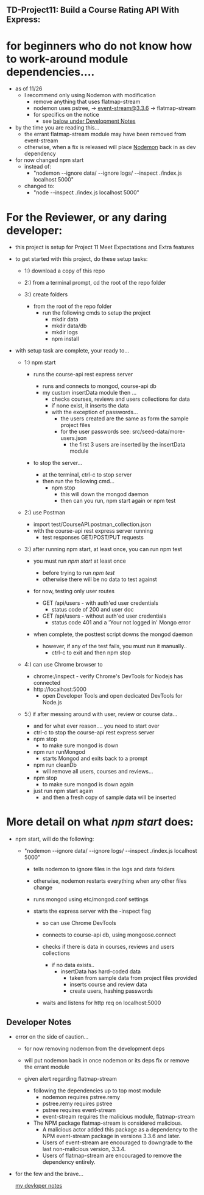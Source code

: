 ## TD-Project11: Build a Course Rating API With Express:

# for beginners who do not know how to work-around module dependencies....
  - as of 11/26
    - I recommend only using Nodemon with modification
      - remove anything that uses flatmap-stream
      - nodemon uses pstree, ->  event-stream@3.3.6 -> flatmap-stream
      - for specifics on the notice
        - see [below under Development Notes](#develoer-notes)
  - by the time you are reading this...
    - the errant flatmap-stream module may have been removed from event-stream
    - otherwise, when a fix is released will place [Nodemon](https://www.npmjs.com/package/nodemon) back in as dev dependency
  - for now changed npm start
    - instead of:
      - "nodemon --ignore data/ --ignore logs/ --inspect ./index.js localhost 5000"
    - changed to:
      - "node --inspect ./index.js localhost 5000"

# For the Reviewer, or any daring developer:

- this project is setup for Project 11 Meet Expectations and Extra features

- to get started with this project, do these setup tasks:

  - 1:) download a copy of this repo

  - 2:) from a terminal prompt, cd the root of the repo folder

  - 3:) create folders
      - from the root of the repo folder
        - run the following cmds to setup the project
          - mkdir data
          - mkdir data/db
          - mkdir logs
          - npm install

- with setup task are complete, your ready to...

  - 1:) npm start
      - runs the course-api rest express server
        - runs and connects to mongod, course-api db
        - my custom insertData module then ...
          - checks courses, reviews and users collections for data
          - if none exist, it inserts the data
          - with the exception of passwords...
            - the users created are the same as form the sample project files
            - for the user passwords see: src/seed-data/more-users.json
              - the first 3 users are inserted by the insertData module

     - to stop the server...
        - at the terminal, ctrl-c to stop server
        - then run the following cmd...
          - npm stop
            - this will down the mongod daemon
            - then can you run, npm start again or npm test

  - 2:) use Postman
      - import test/CourseAPI.postman_collection.json
      - with the course-api rest express server running
        - test responses GET/POST/PUT requests

  - 3:) after running npm start, at least once, you can run npm test

      - you must run *npm start* at least once
        - before trying to run *npm test*
        - otherwise there will be no data to test against

      - for now, testing only user routes
        - GET /api/users - with auth'ed user credentials
          - status code of 200 and user doc
        - GET /api/users - without auth'ed user credentials
          - status code 401 and a 'Your not logged in' Mongo error

      - when complete, the posttest script downs the mongod daemon
         - however, if any of the test fails, you must run it manually..
           - ctrl-c to exit and then npm stop

  - 4:) can use Chrome browser to
      -  chrome:/inspect
        - verify Chrome's DevTools for Nodejs has connected
      - http://localhost:5000
        - open Developer Tools and open dedicated DevTools for Node.js

  - 5:) if after messing around with user, review or course data...
      - and for what ever reason.... you need to start over
      - ctrl-c to stop the course-api rest express server
      - npm stop
        - to make sure mongod is down
      - npm run runMongod
        - starts Mongod and exits back to a prompt
      - npm run cleanDb
        - will remove all users, courses and reviews...
      - npm stop
        - to make sure mongod is down again
      - just run npm start again
        - and then a fresh copy of sample data will be inserted

# More detail on what *npm start* does:

- npm start, will do the following:

  - "nodemon --ignore data/ --ignore logs/ --inspect ./index.js localhost 5000"

    - tells nodemon to ignore files in the logs and data folders

    - otherwise, nodemon restarts everything when any other files change

    - runs mongod using etc/mongod.conf settings

    - starts the express server with the -inspect flag

      - so can use Chrome DevTools

      - connects to course-api db, using mongoose.connect

      - checks if there is data in courses, reviews and users collections
        - if no data exists..
          - insertData has hard-coded data
              - taken from sample data from project files provided
              - inserts course and review data
              - create users, hashing passwords

      - waits and listens for http req on localhost:5000

## Developer Notes

- error on the side of caution...
  - for now removing nodemon from the development deps
  - will put nodemon back in once nodemon or its deps fix or remove the errant module

  - given alert regarding flatmap-stream
    - following the dependencies up to top most module
      - nodemon requires pstree.remy  
      - pstree.remy requires pstree
      - pstree requires event-stream
      - event-stream requires the malicious module, flatmap-stream
    - The NPM package flatmap-stream is considered malicious.
      - A malicious actor added this package as a dependency to the NPM event-stream package in versions 3.3.6 and later.
      - Users of event-stream are encouraged to downgrade to the last non-malicious version, 3.3.4.
      - Users of flatmap-stream are encouraged to remove the dependency entirely.

- for the few and the brave...

  [my devloper notes](https://github.com/pereznetworks/TD-Project11/blob/master/devnotes.md)
